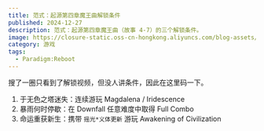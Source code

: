 ```yaml
---
title: 范式：起源第四章魔王曲解锁条件
published: 2024-12-27
description: 范式：起源第四章魔王曲（故事 4-7）的三个解锁条件。
image: https://closure-static.oss-cn-hongkong.aliyuncs.com/blog-assets/paradigm-reboot-chap-4/paradigm-reboot-chap-4-cover.jpg
category: 游戏
tags:
  - Paradigm:Reboot
---
```


搜了一圈只看到了解锁视频，但没人讲条件，因此在这里码一下。

1. 于无色之塔迷失：连续游玩 Magdalena / Iridescence
2. 暴雨何时停歇：在 Downfall 任意难度中取得 Full Combo
3. 命运重获新生：携带 `摇光*义体更新` 游玩 Awakening of Civilization
